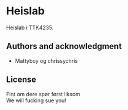 # Heislab
Heislab i TTK4235.

## Authors and acknowledgment
- Mattyboy og chrissychris

## License
Fint om dere spør først liksom <br />
We will fucking sue you!
